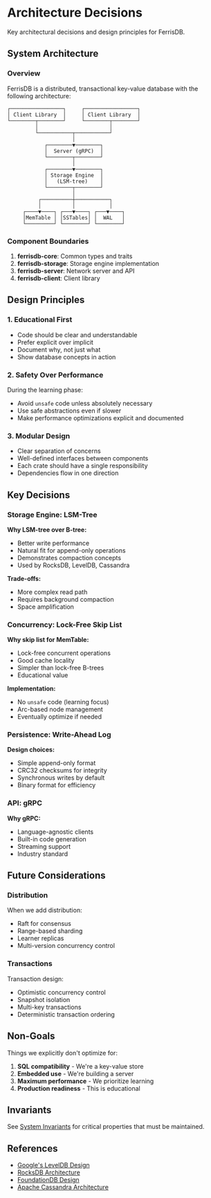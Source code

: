 # Architecture Decisions

Key architectural decisions and design principles for FerrisDB.

## System Architecture

### Overview

FerrisDB is a distributed, transactional key-value database with the following architecture:

```
┌─────────────────┐     ┌─────────────────┐
│ Client Library  │     │ Client Library  │
└────────┬────────┘     └────────┬────────┘
         │                       │
         └───────────┬───────────┘
                     │
            ┌────────▼────────┐
            │  Server (gRPC)  │
            └────────┬────────┘
                     │
            ┌────────▼────────┐
            │ Storage Engine  │
            │   (LSM-tree)    │
            └────────┬────────┘
                     │
          ┌──────────┼───────────┐
          │          │           │
     ┌────▼────┐ ┌───▼────┐ ┌───▼────┐
     │MemTable │ │SSTables│ │  WAL   │
     └─────────┘ └────────┘ └────────┘
```

### Component Boundaries

1. **ferrisdb-core**: Common types and traits
2. **ferrisdb-storage**: Storage engine implementation
3. **ferrisdb-server**: Network server and API
4. **ferrisdb-client**: Client library

## Design Principles

### 1. Educational First

- Code should be clear and understandable
- Prefer explicit over implicit
- Document why, not just what
- Show database concepts in action

### 2. Safety Over Performance

During the learning phase:
- Avoid `unsafe` code unless absolutely necessary
- Use safe abstractions even if slower
- Make performance optimizations explicit and documented

### 3. Modular Design

- Clear separation of concerns
- Well-defined interfaces between components
- Each crate should have a single responsibility
- Dependencies flow in one direction

## Key Decisions

### Storage Engine: LSM-Tree

**Why LSM-tree over B-tree:**
- Better write performance
- Natural fit for append-only operations
- Demonstrates compaction concepts
- Used by RocksDB, LevelDB, Cassandra

**Trade-offs:**
- More complex read path
- Requires background compaction
- Space amplification

### Concurrency: Lock-Free Skip List

**Why skip list for MemTable:**
- Lock-free concurrent operations
- Good cache locality
- Simpler than lock-free B-trees
- Educational value

**Implementation:**
- No `unsafe` code (learning focus)
- Arc-based node management
- Eventually optimize if needed

### Persistence: Write-Ahead Log

**Design choices:**
- Simple append-only format
- CRC32 checksums for integrity
- Synchronous writes by default
- Binary format for efficiency

### API: gRPC

**Why gRPC:**
- Language-agnostic clients
- Built-in code generation
- Streaming support
- Industry standard

## Future Considerations

### Distribution

When we add distribution:
- Raft for consensus
- Range-based sharding
- Learner replicas
- Multi-version concurrency control

### Transactions

Transaction design:
- Optimistic concurrency control
- Snapshot isolation
- Multi-key transactions
- Deterministic transaction ordering

## Non-Goals

Things we explicitly don't optimize for:
1. **SQL compatibility** - We're a key-value store
2. **Embedded use** - We're building a server
3. **Maximum performance** - We prioritize learning
4. **Production readiness** - This is educational

## Invariants

See [System Invariants](invariants.md) for critical properties that must be maintained.

## References

- [Google's LevelDB Design](https://github.com/google/leveldb/blob/main/doc/impl.md)
- [RocksDB Architecture](https://github.com/facebook/rocksdb/wiki/RocksDB-Overview)
- [FoundationDB Design](https://apple.github.io/foundationdb/)
- [Apache Cassandra Architecture](https://cassandra.apache.org/doc/latest/architecture/)